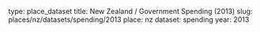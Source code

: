 type: place_dataset
title: New Zealand / Government Spending (2013)
slug: places/nz/datasets/spending/2013
place: nz
dataset: spending
year: 2013
